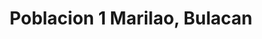 ---
title: Poblacion 1 Marilao, Bulacan
url: /poblacion-1-marilao-bulacan/
latitude: 14.755
longitude: 120.949
---